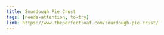 ```yaml
---
title: Sourdough Pie Crust
tags: [needs-attention, to-try]
link: https://www.theperfectloaf.com/sourdough-pie-crust/
---
```


